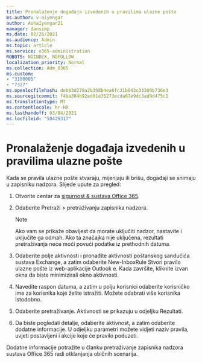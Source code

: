 ```yaml
---
title: Pronalaženje događaja izvedenih u pravilima ulazne pošte
ms.author: v-aiyengar
author: AshaIyengar21
manager: dansimp
ms.date: 02/26/2021
ms.audience: Admin
ms.topic: article
ms.service: o365-administration
ROBOTS: NOINDEX, NOFOLLOW
localization_priority: Normal
ms.collection: Adm_O365
ms.custom:
- "3100005"
- "7327"
ms.openlocfilehash: deb83d278a2b398b4ea6fc31b043c33309b736e3
ms.sourcegitcommit: f4ba304b92ed01e35273ecda67e9dc3ad9d475c1
ms.translationtype: MT
ms.contentlocale: hr-HR
ms.lasthandoff: 03/04/2021
ms.locfileid: "50429317"
---
```

# <a name="find-events-performed-on-inbox-rules"></a>Pronalaženje događaja izvedenih u pravilima ulazne pošte

Kada se pravila ulazne pošte stvaraju, mijenjaju ili brišu, događaji se snimaju u zapisniku nadzora. Slijede upute za pregled:

1. Otvorite centar za [sigurnost & sustava Office 365](https://go.microsoft.com/fwlink/p/?linkid=2077143).
1. Odaberite Pretraži > pretraživanju zapisnika nadzora.

    > [!NOTE]
    > Ako vam se prikaže obavijest da morate uključiti nadzor, nastavite i uključite ga odmah. Ako ta značajka nije uključena, rezultati pretraživanja neće moći povući podatke iz prethodnih datuma.
1. Odaberite polje aktivnosti i pronađite aktivnosti poštanskog sandučića sustava Exchange, a zatim odaberite New-InboxRule Stvori pravilo ulazne pošte iz web-aplikacije Outlook e. Kada završite, kliknite izvan okna da biste minimizirali okno aktivnosti.
1. Navedite raspon datuma, a zatim u polju korisnici odaberite korisničko ime za korisnika koje želite istražiti. Možete odabrati više korisnika istodobno.
1. Odaberite pretraživanje. Aktivnosti se prikazuju u odjeljku Rezultati.
1. Da biste pogledali detalje, odaberite aktivnost, a zatim odaberite dodatne informacije. U odjeljku parametri možete vidjeti naziv pravila, uvjeti postavljeni i akcije koje će pravilo poduzeti.

Dodatne informacije potražite u članku pretraživanje zapisnika nadzora sustava Office 365 radi otklanjanja običnih scenarija.